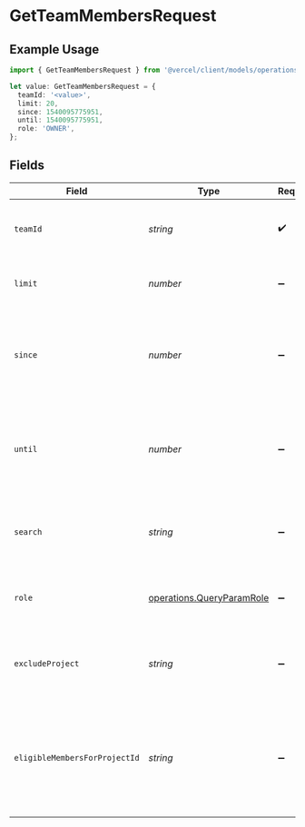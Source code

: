 # GetTeamMembersRequest

## Example Usage

```typescript
import { GetTeamMembersRequest } from '@vercel/client/models/operations';

let value: GetTeamMembersRequest = {
  teamId: '<value>',
  limit: 20,
  since: 1540095775951,
  until: 1540095775951,
  role: 'OWNER',
};
```

## Fields

| Field                         | Type                                                                   | Required           | Description                                                                   | Example       |
| ----------------------------- | ---------------------------------------------------------------------- | ------------------ | ----------------------------------------------------------------------------- | ------------- |
| `teamId`                      | _string_                                                               | :heavy_check_mark: | The Team identifier to perform the request on behalf of.                      |               |
| `limit`                       | _number_                                                               | :heavy_minus_sign: | Limit how many teams should be returned                                       | 20            |
| `since`                       | _number_                                                               | :heavy_minus_sign: | Timestamp in milliseconds to only include members added since then.           | 1540095775951 |
| `until`                       | _number_                                                               | :heavy_minus_sign: | Timestamp in milliseconds to only include members added until then.           | 1540095775951 |
| `search`                      | _string_                                                               | :heavy_minus_sign: | Search team members by their name, username, and email.                       |               |
| `role`                        | [operations.QueryParamRole](../../models/operations/queryparamrole.md) | :heavy_minus_sign: | Only return members with the specified team role.                             | OWNER         |
| `excludeProject`              | _string_                                                               | :heavy_minus_sign: | Exclude members who belong to the specified project.                          |               |
| `eligibleMembersForProjectId` | _string_                                                               | :heavy_minus_sign: | Include team members who are eligible to be members of the specified project. |               |
